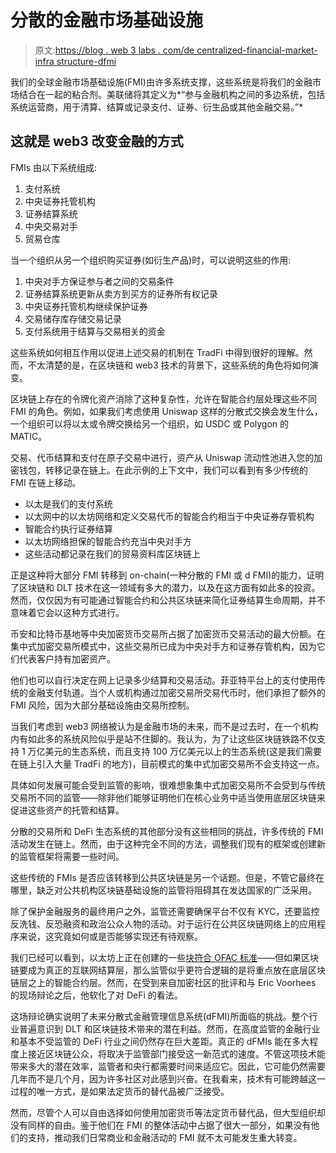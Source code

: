 # 分散的金融市场基础设施

> 原文:[https://blog . web 3 labs . com/de centralized-financial-market-infra structure-dfmi](https://blog.web3labs.com/decetralised-financial-market-infrastructure-dfmi)

我们的全球金融市场基础设施(FMI)由许多系统支撑，这些系统是将我们的金融市场结合在一起的粘合剂。美联储将其定义为*“参与金融机构之间的多边系统，包括系统运营商，用于清算、结算或记录支付、证券、衍生品或其他金融交易。”*

## 这就是 web3 改变金融的方式

FMIs 由以下系统组成:

1.  支付系统
2.  中央证券托管机构
3.  证券结算系统
4.  中央交易对手
5.  贸易仓库

当一个组织从另一个组织购买证券(如衍生产品)时，可以说明这些的作用:

1.  中央对手方保证参与者之间的交易条件
2.  证券结算系统更新从卖方到买方的证券所有权记录
3.  中央证券托管机构继续保护证券
4.  交易储存库存储交易记录
5.  支付系统用于结算与交易相关的资金

这些系统如何相互作用以促进上述交易的机制在 TradFi 中得到很好的理解。然而，不太清楚的是，在区块链和 web3 技术的背景下，这些系统的角色将如何演变。

区块链上存在的令牌化资产消除了这种复杂性，允许在智能合约层处理这些不同 FMI 的角色。例如，如果我们考虑使用 Uniswap 这样的分散式交换会发生什么，一个组织可以将以太或令牌交换给另一个组织，如 USDC 或 Polygon 的 MATIC。

交易、代币结算和支付在原子交易中进行，资产从 Uniswap 流动性池进入您的加密钱包，转移记录在链上。在此示例的上下文中，我们可以看到有多少传统的 FMI 在链上移动。

*   以太是我们的支付系统
*   以太网中的以太坊网络和定义交易代币的智能合约相当于中央证券存管机构
*   智能合约执行证券结算
*   以太坊网络担保的智能合约充当中央对手方
*   这些活动都记录在我们的贸易资料库区块链上

正是这种将大部分 FMI 转移到 on-chain(一种分散的 FMI 或 d FMI)的能力，证明了区块链和 DLT 技术在这一领域有多大的潜力，以及在这方面有如此多的投资。然而，仅仅因为有可能通过智能合约和公共区块链来简化证券结算生命周期，并不意味着它会以这种方式进行。

币安和比特币基地等中央加密货币交易所占据了加密货币交易活动的最大份额。在集中式加密交易所模式中，这些交易所已成为中央对手方和证券存管机构，因为它们代表客户持有加密资产。

他们也可以自行决定在网上记录多少结算和交易活动。菲亚特平台上的支付使用传统的金融支付轨道。当个人或机构通过加密交易所交易代币时，他们承担了额外的 FMI 风险，因为大部分基础设施由交易所控制。

当我们考虑到 web3 网络被认为是金融市场的未来，而不是过去时，在一个机构内有如此多的系统风险似乎是站不住脚的。我认为，为了让这些区块链铁路不仅支持 1 万亿美元的生态系统，而且支持 100 万亿美元以上的生态系统(这是我们需要在链上引入大量 TradFi 的地方)，目前模式的集中式加密交易所不会支持这一点。

具体如何发展可能会受到监管的影响，很难想象集中式加密交易所不会受到与传统交易所不同的监管——除非他们能够证明他们在核心业务中适当使用底层区块链来促进这些资产的托管和结算。

分散的交易所和 DeFi 生态系统的其他部分没有这些相同的挑战，许多传统的 FMI 活动发生在链上。然而，由于这种完全不同的方法，调整我们现有的框架或创建新的监管框架将需要一些时间。

这些传统的 FMIs 是否应该转移到公共区块链是另一个话题。但是，不管它最终在哪里，缺乏对公共机构区块链基础设施的监管将阻碍其在发达国家的广泛采用。

除了保护金融服务的最终用户之外，监管还需要确保平台不仅有 KYC，还要监控反洗钱、反恐融资和政治公众人物的活动。对于运行在公共区块链网络上的应用程序来说，这究竟如何或是否能够实现还有待观察。

我们已经可以看到，以太坊上正在创建的一些[块符合 OFAC 标准](https://cointelegraph.com/news/51-of-ethereum-blocks-are-now-compliant-with-ofac-standards-raising-censorship-concerns?utm_campaign=Conor%20on%20Web3&utm_medium=email&utm_source=Revue%20newsletter)——但如果区块链要成为真正的互联网结算层，那么监管似乎更符合逻辑的是将重点放在底层区块链层之上的智能合约层。然而，在受到来自加密社区的批评和与 Eric Voorhees 的现场辩论之后，他软化了对 DeFi 的看法。

这场辩论确实说明了未来分散式金融管理信息系统(dFMI)所面临的挑战。整个行业普遍意识到 DLT 和区块链技术带来的潜在利益。然而，在高度监管的金融行业和基本不受监管的 DeFi 行业之间仍然存在巨大差距。真正的 dFMIs 能在多大程度上接近区块链公众，将取决于监管部门接受这一新范式的速度。不管这项技术能带来多大的潜在效率，监管者和央行都需要时间来适应它。因此，它可能仍然需要几年而不是几个月，因为许多社区对此感到兴奋。在我看来，技术有可能跨越这一过程的唯一方式，是如果法定货币的替代品被广泛接受。

然而，尽管个人可以自由选择如何使用加密货币等法定货币替代品，但大型组织却没有同样的自由。鉴于他们在 FMI 的整体活动中占据了很大一部分，如果没有他们的支持，推动我们日常商业和金融活动的 FMI 就不太可能发生重大转变。